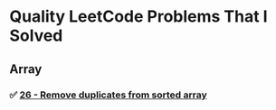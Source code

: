 # Quality LeetCode Problems That I Solved

## Array

### ✅ [26 - Remove duplicates from sorted array]()
